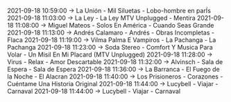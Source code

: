 2021-09-18 10:59:00 -> La Unión - Mil Siluetas - Lobo-hombre en parÍs
2021-09-18 11:03:00 -> La Ley - La Ley MTV Unplugged - Mentira
2021-09-18 11:08:00 -> Miguel Mateos - Solos En América - Cuando Seas Grande
2021-09-18 11:13:00 -> Andrés Calamaro - Andrés - Obras Incompletas - Flaca
2021-09-18 11:19:00 -> Vilma Palma E Vampiros - La Pachanga - La Pachanga
2021-09-18 11:23:00 -> Soda Stereo - Comfort Y Musica Para Volar - Un Misil En Mi Placard (MTV Unplugged)
2021-09-18 11:28:00 -> Virus - Relax - Amor Descartable
2021-09-18 11:32:00 -> Alvinsch - Sala de Espera - Sala de Espera
2021-09-18 11:36:00 -> La Barranca - El Fuego de la Noche - El Alacran
2021-09-18 11:40:00 -> Los Prisioneros - Corazones - Cuéntame Una Historia Original
2021-09-18 11:44:00 -> Lucybell - Viajar - Carnaval
2021-09-18 11:44:00 -> Lucybell - Viajar - Carnaval
